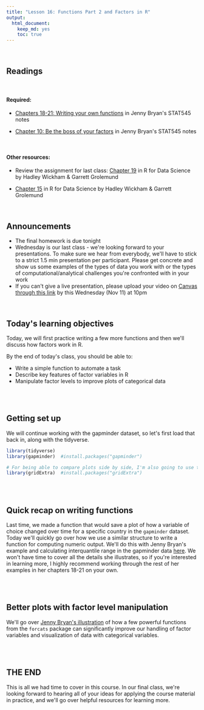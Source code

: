 ```yaml
---
title: "Lesson 16: Functions Part 2 and Factors in R"
output: 
  html_document:
    keep_md: yes 
    toc: true
---
```

  


<br>

## Readings

<br>

#### Required: 

* [Chapters 18-21: Writing your own functions](https://stat545.com/functions-part1.html) in Jenny Bryan's STAT545 notes

* [Chapter 10: Be the boss of your factors](https://stat545.com/factors-boss.html) in Jenny Bryan's STAT545 notes


<br>

#### Other resources:

* Review the assignment for last class: [Chapter 19](https://r4ds.had.co.nz/functions.html) in R for Data Science by Hadley Wickham & Garrett Grolemund

* [Chapter 15](https://r4ds.had.co.nz/factors.html) in R for Data Science by Hadley Wickham & Garrett Grolemund

<br>

## Announcements
* The final homework is due tonight
* Wednesday is our last class - we're looking forward to your presentations. To make sure we hear from everybody, we'll have to stick to a strict 1.5 min presentation per participant. Please get concrete and show us some examples of the types of data you work with or the types of computational/analytical challenges you're confronted with in your work
* If you can't give a live presentation, please upload your video on [Canvas through this link](https://canvas.cornell.edu/courses/21578/assignments/174563) by this Wednesday (Nov 11) at 10pm

<br>

## Today's learning objectives
Today, we will first practice writing a few more functions and then we'll discuss how factors work in R.

By the end of today's class, you should be able to:

* Write a simple function to automate a task
* Describe key features of factor variables in R
* Manipulate factor levels to improve plots of categorical data

<br>
<br>

## Getting set up
We will continue working with the gapminder dataset, so let's first load that back in, along with the tidyverse.


```r
library(tidyverse)
library(gapminder)  #install.packages("gapminder")

# For being able to compare plots side by side, I'm also going to use the gridExtra package today
library(gridExtra)  #install.packages("gridExtra")
```

<br>
<br>


## Quick recap on writing functions

Last time, we made a function that would save a plot of how a variable of choice changed over time for a specific country in the `gapminder` dataset. Today we'll quickly go over how we use a similar structure to write a function for computing numeric output. We'll do this with Jenny Bryan's example and calculating interquantile range in the gapminder data [here](https://stat545.com/functions-part1.html). We won't have time to cover all the details she illustrates, so if you're interested in learning more, I highly recommend working through the rest of her examples in her chapters 18-21 on your own.

<br>
<br>

## Better plots with factor level manipulation 

We'll go over [Jenny Bryan's illustration](https://stat545.com/factors-boss.html) of how a few powerful functions from the `forcats` package can significantly improve our handling of factor variables and visualization of data with categorical variables.

<br>
<br>

## THE END
This is all we had time to cover in this course. In our final class, we're looking forward to hearing all of your ideas for applying the course material in practice, and we'll go over helpful resources for learning more.
